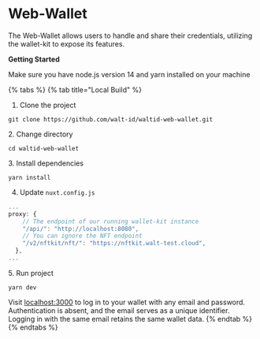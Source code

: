 # Web-Wallet

The Web-Wallet allows users to handle and share their credentials, utilizing the wallet-kit to expose its features.



**Getting Started**

Make sure you have node.js version 14 and yarn installed on your machine

{% tabs %}
{% tab title="Local Build" %}
1. Clone the project

```
git clone https://github.com/walt-id/waltid-web-wallet.git
```

2\. Change directory

```
cd waltid-web-wallet
```

3\. Install dependencies

```
yarn install
```

4. Update `nuxt.config.js`

```javascript
...
proxy: {
    // The endpoint of our running wallet-kit instance
    "/api/": "http://localhost:8080",
    // You can ignore the NFT endpoint
    "/v2/nftkit/nft/": "https://nftkit.walt-test.cloud",
  },
...
```

5\. Run project

```
yarn dev
```

Visit [localhost:3000](http://localhost:3000/) to log in to your wallet with any email and password. Authentication is absent, and the email serves as a unique identifier. Logging in with the same email retains the same wallet data.
{% endtab %}
{% endtabs %}
